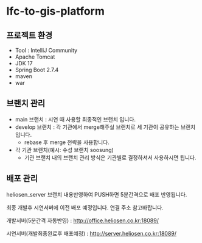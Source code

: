 # Ifc-to-gis-platform
## 프로젝트 환경
- Tool : IntelliJ Community
- Apache Tomcat
- JDK 17
- Spring Boot 2.7.4
- maven
- war


## 브랜치 관리
- main 브랜치 : 시연 때 사용할 최종적인 브랜치 입니다.
- develop 브랜치 : 각 기관에서 merge해주실 브랜치로 세 기관이 공유하는 브랜치입니다. <br>
  - rebase 후 merge 전략을 사용합니다.
- 각 기관 브랜치(예시: 수성 브랜치 soosung)
  - 기관 브랜치 내의 브랜치 관리 방식은 기관별로 결정하셔서 사용하시면 됩니다.

## 배포 관리 
heliosen_server 브랜치 내용반영하여 PUSH하면 5분간격으로 배포 반영됩니다.

최종 개발후 시연서버에 이전 배포 예정입니다. 연결 주소 참고바랍니다.

개발서버(5분간격 자동반영) : 
http://office.heliosen.co.kr:18089/

시연서버(개발최종완료후 배포예정) :
http://server.heliosen.co.kr:18089/
